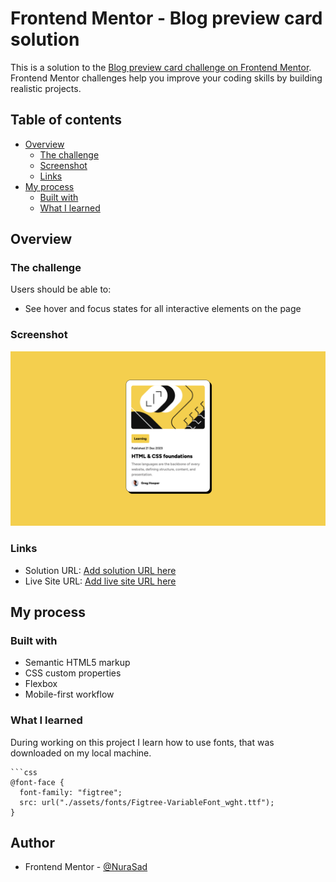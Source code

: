 # Frontend Mentor - Blog preview card solution

This is a solution to the [Blog preview card challenge on Frontend Mentor](https://www.frontendmentor.io/challenges/blog-preview-card-ckPaj01IcS). Frontend Mentor challenges help you improve your coding skills by building realistic projects.

## Table of contents

- [Overview](#overview)
  - [The challenge](#the-challenge)
  - [Screenshot](#screenshot)
  - [Links](#links)
- [My process](#my-process)
  - [Built with](#built-with)
  - [What I learned](#what-i-learned)

## Overview

### The challenge

Users should be able to:

- See hover and focus states for all interactive elements on the page

### Screenshot

![card design](./desktop.png)

### Links

- Solution URL: [Add solution URL here](https://github.com/NuraSad/blog-preview-card-main)
- Live Site URL: [Add live site URL here](https://nurasad.github.io/blog-preview-card-main/)

## My process

### Built with

- Semantic HTML5 markup
- CSS custom properties
- Flexbox
- Mobile-first workflow

### What I learned

During working on this project I learn how to use fonts, that was downloaded on my local machine.

````
```css
@font-face {
  font-family: "figtree";
  src: url("./assets/fonts/Figtree-VariableFont_wght.ttf");
}
````

## Author

- Frontend Mentor - [@NuraSad](https://www.frontendmentor.io/home)
